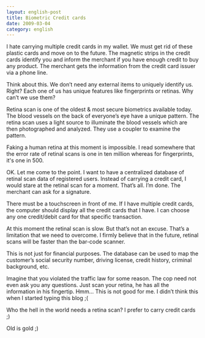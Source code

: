 ```yaml
---
layout: english-post
title: Biometric Credit cards
date: 2009-03-04
category: english
---
```


I hate carrying multiple credit cards in my wallet. We must get rid of these plastic cards and move on to the future. The magnetic strips in the credit cards identify you and inform the merchant if you have enough credit to buy any product. The merchant gets the information from the credit card issuer via a phone line.

Think about this. We don’t need any external items to uniquely identify us. Right? Each one of us has unique features like fingerprints or retinas. Why can’t we use them?

Retina scan is one of the oldest & most secure biometrics available today. The blood vessels on the back of everyone’s eye have a unique pattern. The retina scan uses a light source to illuminate the blood vessels which are then photographed and analyzed. They use a coupler to examine the pattern.

Faking a human retina at this moment is impossible. I read somewhere that the error rate of retinal scans is one in ten million whereas for fingerprints, it's one in 500.

OK. Let me come to the point. I want to have a centralized database of retinal scan data of registered users. Instead of carrying a credit card, I would stare at the retinal scan for a moment. That’s all. I’m done. The merchant can ask for a signature.

There must be a touchscreen in front of me. If I have multiple credit cards, the computer should display all the credit cards that I have. I can choose any one credit/debit card for that specific transaction.

At this moment the retinal scan is slow. But that’s not an excuse. That’s a limitation that we need to overcome. I firmly believe that in the future, retinal scans will be faster than the bar-code scanner.

This is not just for financial purposes. The database can be used to map the customer’s social security number, driving license, credit history, criminal background, etc.

Imagine that you violated the traffic law for some reason. The cop need not even ask you any questions. Just scan your retina, he has all the information in his fingertip. Hmm... This is not good for me. I didn’t think this when I started typing this blog ;(

Who the hell in the world needs a retina scan? I prefer to carry credit cards ;)

Old is gold ;)
